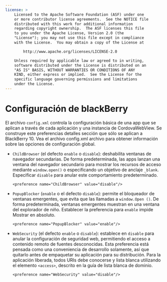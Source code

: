 ```yaml
---
license: >
    Licensed to the Apache Software Foundation (ASF) under one
    or more contributor license agreements.  See the NOTICE file
    distributed with this work for additional information
    regarding copyright ownership.  The ASF licenses this file
    to you under the Apache License, Version 2.0 (the
    "License"); you may not use this file except in compliance
    with the License.  You may obtain a copy of the License at

        http://www.apache.org/licenses/LICENSE-2.0

    Unless required by applicable law or agreed to in writing,
    software distributed under the License is distributed on an
    "AS IS" BASIS, WITHOUT WARRANTIES OR CONDITIONS OF ANY
    KIND, either express or implied.  See the License for the
    specific language governing permissions and limitations
    under the License.
---
```


# Configuración de blackBerry

El archivo `config.xml` controla la configuración básica de una app que se aplican a través de cada aplicación y una instancia de CordovaWebView. Se construye este preferencias detalles sección que sólo se aplican a BlackBerry 10. Vea el archivo config.xml archivo para obtener información sobre las opciones de configuración global.

*   `ChildBrowser` (el defecto `enable` o `disable`): deshabilita ventanas de navegador secundarias. De forma predeterminada, las apps lanzan una ventana del navegador secundario para mostrar los recursos de acceso mediante `window.open()` o especificando un objetivo de anclaje `_blank`. Especificar `disable` para anular este comportamiento predeterminado.
    
        <preference name="ChildBrowser" value="disable"/>
        

*   `PopupBlocker` (`enable` o el defecto `disable`): permite el bloqueador de ventanas emergentes, que evita que las llamadas a `window.Open ()`. De forma predeterminada, ventanas emergentes muestran en una ventana del explorador de niño. Establecer la preferencia para `enable` impide Mostrar en absoluto.
    
        <preference name="PopupBlocker" value="enable"/>
        

*   `WebSecurity` (el defecto `enable` o `disable`): establece en `disable` para anular la configuración de seguridad web, permitiendo el acceso a contenido remoto de fuentes desconocidas. Esta preferencia está pensada como una conveniencia de desarrollo solamente, así que quitarlo antes de empaquetar su aplicación para su distribución. Para la aplicación liberada, todos URIs debe conocerse y lista blanca utilizando el elemento `<access>`, descrito en la guía de lista blanca de dominio.
    
        <preference name="WebSecurity" value="disable"/>
